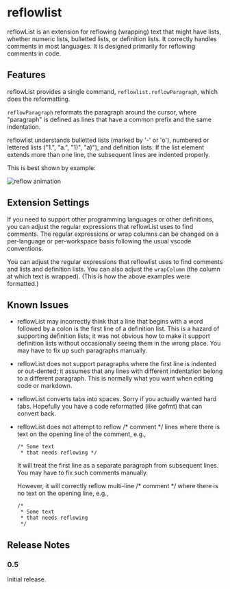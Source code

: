 # reflowlist

reflowList is an extension for reflowing (wrapping) text that might have lists,
whether numeric lists, bulletted lists, or definition lists. It correctly
handles comments in most languages. It is designed primarily for reflowing
comments in code.

## Features

reflowList provides a single command, `reflowlist.reflowParagraph`, which does
the reformatting.

`reflowParagraph` reformats the paragraph around the cursor, where "paragraph"
is defined as lines that have a common prefix and the same indentation.

reflowlist understands bulletted lists (marked by '-' or 'o'), numbered or
lettered lists ("1.", "a.", "1)", "a)"), and definition lists. If the list
element extends more than one line, the subsequent lines are indented properly.

This is best shown by example:

![reflow animation](reflow_animation.gif)

## Extension Settings

If you need to support other programming languages or other definitions, you can
adjust the regular expressions that reflowList uses to find comments. The
regular expressions or wrap columns can be changed on a per-language or
per-workspace basis following the usual vscode conventions.

You can adjust the regular expressions that reflowlist uses to find comments and
lists and definition lists. You can also adjust the `wrapColumn` (the column at
which text is wrapped). (This is how the above examples were formatted.)

## Known Issues

* reflowList may incorrectly think that a line that begins with a word followed
  by a colon is the first line of a definition list. This is a hazard of
  supporting definition lists; it was not obvious how to make it support
  definition lists without occasionally seeing them in the wrong place. You may
  have to fix up such paragraphs manually.

* reflowList does not support paragraphs where the first line is indented or
  out-dented; it assumes that any lines with different indentation belong to a
  different paragraph. This is normally what you want when editing code or
  markdown.

* reflowList converts tabs into spaces. Sorry if you actually wanted hard tabs.
  Hopefully you have a code reformatted (like gofmt) that can convert back.

* reflowList does not attempt to reflow /* comment */ lines where there is text
  on the opening line of the comment, e.g.,

  ```
  /* Some text
   * that needs reflowing */
  ```

  It will treat the first line as a separate paragraph from subsequent lines.
  You may have to fix such comments manually.

  However, it will correctly reflow multi-line /* comment */ where there is no
  text on the opening line, e.g.,

  ```
  /*
   * Some text
   * that needs reflowing
   */
  ```


## Release Notes

### 0.5

Initial release.
